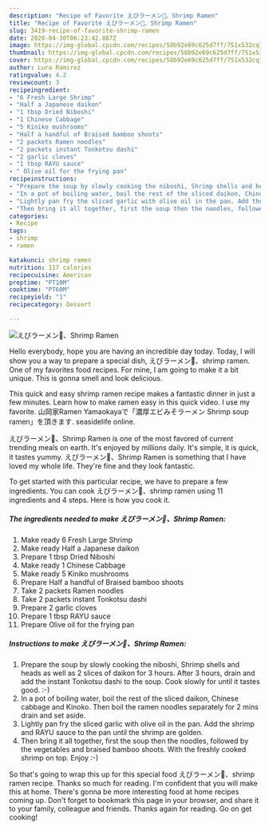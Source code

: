 ```yaml
---
description: "Recipe of Favorite えびラーメン🦐、Shrimp Ramen"
title: "Recipe of Favorite えびラーメン🦐、Shrimp Ramen"
slug: 3419-recipe-of-favorite-shrimp-ramen
date: 2020-04-30T06:23:42.887Z
image: https://img-global.cpcdn.com/recipes/58b92e69c625d7ff/751x532cq70/えびラーメン🦐shrimp-ramen-recipe-main-photo.jpg
thumbnail: https://img-global.cpcdn.com/recipes/58b92e69c625d7ff/751x532cq70/えびラーメン🦐shrimp-ramen-recipe-main-photo.jpg
cover: https://img-global.cpcdn.com/recipes/58b92e69c625d7ff/751x532cq70/えびラーメン🦐shrimp-ramen-recipe-main-photo.jpg
author: Lura Ramirez
ratingvalue: 4.2
reviewcount: 3
recipeingredient:
- "6 Fresh Large Shrimp"
- "Half a Japanese daikon"
- "1 tbsp Dried Niboshi"
- "1 Chinese Cabbage"
- "5 Kiniko mushrooms"
- "Half a handful of Braised bamboo shoots"
- "2 packets Ramen noodles"
- "2 packets instant Tonkotsu dashi"
- "2 garlic cloves"
- "1 tbsp RAYU sauce"
- " Olive oil for the frying pan"
recipeinstructions:
- "Prepare the soup by slowly cooking the niboshi, Shrimp shells and heads as well as 2 slices of daikon for 3 hours. After 3 hours, drain and add the instant Tonkotsu dashi to the soup. Cook slowly for until it tastes good. :-)"
- "In a pot of boiling water, boil the rest of the sliced daikon, Chinese cabbage and Kinoko. Then boil the ramen noodles separately for 2 mins drain and set aside."
- "Lightly pan fry the sliced garlic with olive oil in the pan. Add the shrimp and RAYU sauce to the pan until the shrimp are golden."
- "Then bring it all together, first the soup then the noodles, followed by the vegetables and braised bamboo shoots. With the freshly cooked shrimp on top. Enjoy :-)"
categories:
- Recipe
tags:
- shrimp
- ramen

katakunci: shrimp ramen 
nutrition: 117 calories
recipecuisine: American
preptime: "PT10M"
cooktime: "PT60M"
recipeyield: "1"
recipecategory: Dessert

---
```



![えびラーメン🦐、Shrimp Ramen](https://img-global.cpcdn.com/recipes/58b92e69c625d7ff/751x532cq70/えびラーメン🦐shrimp-ramen-recipe-main-photo.jpg)

Hello everybody, hope you are having an incredible day today. Today, I will show you a way to prepare a special dish, えびラーメン🦐、shrimp ramen. One of my favorites food recipes. For mine, I am going to make it a bit unique. This is gonna smell and look delicious.

This quick and easy shrimp ramen recipe makes a fantastic dinner in just a few minutes. Learn how to make ramen easy in this quick video. I use my favorite. 山岡家Ramen Yamaokayaで「濃厚エビみそラーメン Shrimp soup ramen」を頂きます. seasidelife online.

えびラーメン🦐、Shrimp Ramen is one of the most favored of current trending meals on earth. It's enjoyed by millions daily. It's simple, it is quick, it tastes yummy. えびラーメン🦐、Shrimp Ramen is something that I have loved my whole life. They're fine and they look fantastic.


To get started with this particular recipe, we have to prepare a few ingredients. You can cook えびラーメン🦐、shrimp ramen using 11 ingredients and 4 steps. Here is how you cook it.

<!--inarticleads1-->

##### The ingredients needed to make えびラーメン🦐、Shrimp Ramen:

1. Make ready 6 Fresh Large Shrimp
1. Make ready Half a Japanese daikon
1. Prepare 1 tbsp Dried Niboshi
1. Make ready 1 Chinese Cabbage
1. Make ready 5 Kiniko mushrooms
1. Prepare Half a handful of Braised bamboo shoots
1. Take 2 packets Ramen noodles
1. Take 2 packets instant Tonkotsu dashi
1. Prepare 2 garlic cloves
1. Prepare 1 tbsp RAYU sauce
1. Prepare  Olive oil for the frying pan




<!--inarticleads2-->

##### Instructions to make えびラーメン🦐、Shrimp Ramen:

1. Prepare the soup by slowly cooking the niboshi, Shrimp shells and heads as well as 2 slices of daikon for 3 hours. After 3 hours, drain and add the instant Tonkotsu dashi to the soup. Cook slowly for until it tastes good. :-)
1. In a pot of boiling water, boil the rest of the sliced daikon, Chinese cabbage and Kinoko. Then boil the ramen noodles separately for 2 mins drain and set aside.
1. Lightly pan fry the sliced garlic with olive oil in the pan. Add the shrimp and RAYU sauce to the pan until the shrimp are golden.
1. Then bring it all together, first the soup then the noodles, followed by the vegetables and braised bamboo shoots. With the freshly cooked shrimp on top. Enjoy :-)




So that's going to wrap this up for this special food えびラーメン🦐、shrimp ramen recipe. Thanks so much for reading. I'm confident that you will make this at home. There's gonna be more interesting food at home recipes coming up. Don't forget to bookmark this page in your browser, and share it to your family, colleague and friends. Thanks again for reading. Go on get cooking!
